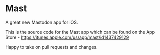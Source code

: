 # Mast
A great new Mastodon app for iOS.

This is the source code for the Mast app which can be found on the App Store - https://itunes.apple.com/us/app/mast/id1437429129

Happy to take on pull requests and changes.
